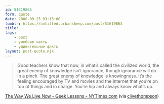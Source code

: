 ```yaml
---
id: 51619863
form: quote
date: 2008-09-25 03:13:00
tumblr: https://untitled.urbansheep.com/post/51619863
title: 
tags:
    - post
    - учебная часть
    - удивительные факты
layout: post-quote.njk
---
```


<blockquote>
Good teachers know that now, in what’s called the civilized world, the great enemy of knowledge isn’t ignorance, though ignorance will do in a pinch. The great enemy of knowledge is knowingness. It’s the feeling encouraged by TV and movies and the Internet that you’re on top of things and in charge. You’re hip and always know what’s up.
</blockquote>

<a href="http://www.nytimes.com/2008/09/21/magazine/21wwln-lede-t.html?pagewanted=2&amp;_r=1&amp;ref=magazine">The Way We Live Now - Geek Lessons - NYTimes.com</a> (via <a href="http://clivethompson.tumblr.com/post/51453939/good-teachers-know-that-now-in-whats-called-the">clivethompson</a>)
